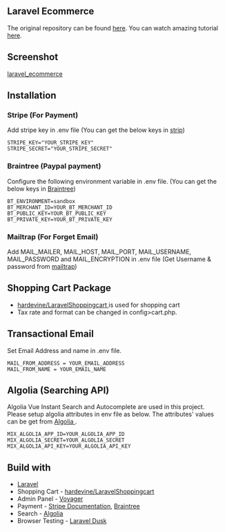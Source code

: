 ## Laravel Ecommerce
The original repository can be found [here](https://github.com/drehimself/laravel-ecommerce-example). You can watch amazing tutorial [here](https://www.youtube.com/watch?v=o5PWIuDTgxg&list=PLEhEHUEU3x5oPTli631ZX9cxl6cU_sDaR).

## Screenshot
[laravel_ecommerce](https://github.com/KhinMeMeLatt/laravel-ecommerce/blob/main/screenshot.JPG)

## Installation

### Stripe (For Payment)
Add stripe key in .env file (You can get the below keys in [strip](https://stripe.com/))

```
STRIPE_KEY="YOUR_STRIPE_KEY"
STRIPE_SECRET="YOUR_STRIPE_SECRET"
```

### Braintree (Paypal payment)
Configure the following environment variable in .env file. (You can get the below keys in [Braintree](https://www.braintreepayments.com/au))

```
BT_ENVIRONMENT=sandbox
BT_MERCHANT_ID=YOUR_BT_MERCHANT_ID
BT_PUBLIC_KEY=YOUR_BT_PUBLIC_KEY
BT_PRIVATE_KEY=YOUR_BT_PRIVATE_KEY
```

### Mailtrap (For Forget Email)
Add MAIL_MAILER, MAIL_HOST, MAIL_PORT, MAIL_USERNAME, MAIL_PASSWORD and MAIL_ENCRYPTION in .env file (Get Username & password from [mailtrap](https://mailtrap.io/inboxes))

## Shopping Cart Package

- [ hardevine/LaravelShoppingcart ](https://github.com/hardevine/LaravelShoppingcart) is used for shopping cart
- Tax rate and format can be changed in config>cart.php.

## Transactional Email
Set Email Address and name in .env file.

```
MAIL_FROM_ADDRESS = YOUR_EMAIL_ADDRESS
MAIL_FROM_NAME = YOUR_EMAIL_NAME
```

## Algolia (Searching API)

Algolia Vue Instant Search and Autocomplete are used in this project. Please setup algolia attributes in env file as below. The attributes' values can be get from [ Algolia ](https://www.algolia.com/).

```
MIX_ALGOLIA_APP_ID=YOUR_ALGOLIA_APP_ID
MIX_ALGOLIA_SECRET=YOUR_ALGOLIA_SECRET
MIX_ALGOLIA_API_KEY=YOUR_ALGOLIA_API_KEY
```

## Build with
- [Laravel](https://laravel.com/docs/8.x) 
- Shopping Cart - [hardevine/LaravelShoppingcart](https://github.com/hardevine/LaravelShoppingcart)
- Admin Panel - [Voyager](https://voyager.devdojo.com/)
- Payment - [Stripe Documentation](https://stripe.com/docs/stripe-js), [Braintree](https://www.braintreepayments.com/au)
- Search - [Algolia](https://www.algolia.com/)
- Browser Testing - [Laravel Dusk](https://laravel.com/docs/8.x/dusk)